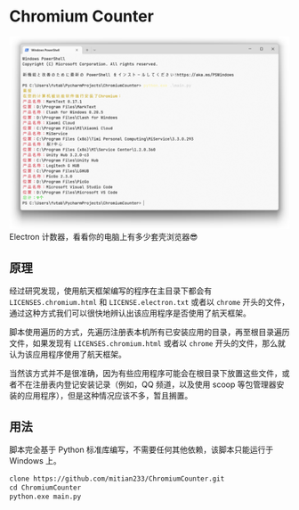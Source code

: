 # Chromium Counter
 ![img.png](img.png)
Electron 计数器，看看你的电脑上有多少套壳浏览器😎

## 原理

经过研究发现，使用航天框架编写的程序在主目录下都会有 `LICENSES.chromium.html` 和 `LICENSE.electron.txt` 或者以 `chrome` 开头的文件，通过这种方式我们可以很快地辨认出该应用程序是否使用了航天框架。

脚本使用遍历的方式，先遍历注册表本机所有已安装应用的目录，再至根目录遍历文件，如果发现有 `LICENSES.chromium.html` 或者以 `chrome` 开头的文件，那么就认为该应用程序使用了航天框架。

当然该方式并不是很准确，因为有些应用程序可能会在根目录下放置这些文件，或者不在注册表内登记安装记录（例如，QQ 频道，以及使用 scoop 等包管理器安装的应用程序），但是这种情况应该不多，暂且搁置。
## 用法

脚本完全基于 Python 标准库编写，不需要任何其他依赖，该脚本只能运行于 Windows 上。

```shell
clone https://github.com/mitian233/ChromiumCounter.git
cd ChromiumCounter
python.exe main.py
```
